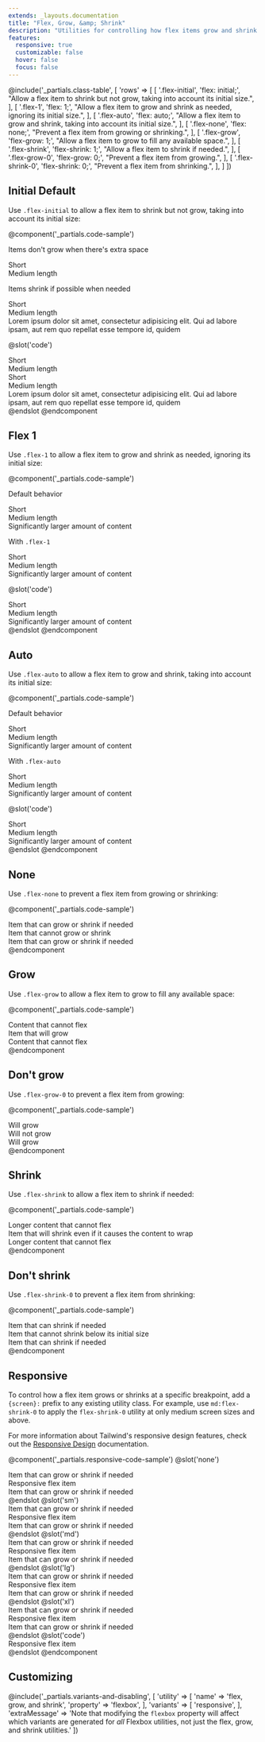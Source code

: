 ```yaml
---
extends: _layouts.documentation
title: "Flex, Grow, &amp; Shrink"
description: "Utilities for controlling how flex items grow and shrink."
features:
  responsive: true
  customizable: false
  hover: false
  focus: false
---
```


@include('_partials.class-table', [
  'rows' => [
    [
      '.flex-initial',
      'flex: initial;',
      "Allow a flex item to shrink but not grow, taking into account its initial size.",
    ],
    [
      '.flex-1',
      'flex: 1;',
      "Allow a flex item to grow and shrink as needed, ignoring its initial size.",
    ],
    [
      '.flex-auto',
      'flex: auto;',
      "Allow a flex item to grow and shrink, taking into account its initial size.",
    ],
    [
      '.flex-none',
      'flex: none;',
      "Prevent a flex item from growing or shrinking.",
    ],
    [
      '.flex-grow',
      'flex-grow: 1;',
      "Allow a flex item to grow to fill any available space.",
    ],
    [
      '.flex-shrink',
      'flex-shrink: 1;',
      "Allow a flex item to shrink if needed.",
    ],
    [
      '.flex-grow-0',
      'flex-grow: 0;',
      "Prevent a flex item from growing.",
    ],
    [
      '.flex-shrink-0',
      'flex-shrink: 0;',
      "Prevent a flex item from shrinking.",
    ],
  ]
])

## Initial <span class="ml-2 font-semibold text-gray-600 text-sm uppercase tracking-wide">Default</span>

Use `.flex-initial` to allow a flex item to shrink but not grow, taking into account its initial size:

@component('_partials.code-sample')
<p class="text-sm text-gray-600 mb-1">Items don't grow when there's extra space</p>
<div class="flex bg-gray-200 mb-6">
  <div class="flex-initial text-gray-700 text-center bg-gray-400 px-4 py-2 m-2">
    Short
  </div>
  <div class="flex-initial text-gray-700 text-center bg-gray-400 px-4 py-2 m-2">
    Medium length
  </div>
</div>

<p class="text-sm text-gray-600 mb-1">Items shrink if possible when needed</p>
<div class="flex bg-gray-200">
  <div class="flex-initial text-gray-700 text-center bg-gray-400 px-4 py-2 m-2">
    Short
  </div>
  <div class="flex-initial text-gray-700 text-center bg-gray-400 px-4 py-2 m-2">
    Medium length
  </div>
  <div class="flex-initial text-gray-700 text-center bg-gray-400 px-4 py-2 m-2">
    Lorem ipsum dolor sit amet, consectetur adipisicing elit. Qui ad labore ipsam, aut rem quo repellat esse tempore id, quidem
  </div>
</div>

@slot('code')
<div class="flex bg-gray-200">
  <div class="flex-initial text-gray-700 text-center bg-gray-400 px-4 py-2 m-2">
    Short
  </div>
  <div class="flex-initial text-gray-700 text-center bg-gray-400 px-4 py-2 m-2">
    Medium length
  </div>
</div>

<div class="flex bg-gray-200">
  <div class="flex-initial text-gray-700 text-center bg-gray-400 px-4 py-2 m-2">
    Short
  </div>
  <div class="flex-initial text-gray-700 text-center bg-gray-400 px-4 py-2 m-2">
    Medium length
  </div>
  <div class="flex-initial text-gray-700 text-center bg-gray-400 px-4 py-2 m-2">
    Lorem ipsum dolor sit amet, consectetur adipisicing elit. Qui ad labore ipsam, aut rem quo repellat esse tempore id, quidem
  </div>
</div>
@endslot
@endcomponent

## Flex 1

Use `.flex-1` to allow a flex item to grow and shrink as needed, ignoring its initial size:

@component('_partials.code-sample')
<p class="text-sm text-gray-600 mb-1">Default behavior</p>
<div class="flex bg-gray-200 mb-6">
  <div class="text-gray-700 text-center bg-gray-400 px-4 py-2 m-2">
    Short
  </div>
  <div class="text-gray-700 text-center bg-gray-400 px-4 py-2 m-2">
    Medium length
  </div>
  <div class="text-gray-700 text-center bg-gray-400 px-4 py-2 m-2">
    Significantly larger amount of content
  </div>
</div>
<p class="text-sm text-gray-600 mb-1">With <code>.flex-1</code></p>
<div class="flex bg-gray-200">
  <div class="flex-1 text-gray-700 text-center bg-gray-400 px-4 py-2 m-2">
    Short
  </div>
  <div class="flex-1 text-gray-700 text-center bg-gray-400 px-4 py-2 m-2">
    Medium length
  </div>
  <div class="flex-1 text-gray-700 text-center bg-gray-400 px-4 py-2 m-2">
    Significantly larger amount of content
  </div>
</div>

@slot('code')
<div class="flex bg-gray-200">
  <div class="flex-1 text-gray-700 text-center bg-gray-400 px-4 py-2 m-2">
    Short
  </div>
  <div class="flex-1 text-gray-700 text-center bg-gray-400 px-4 py-2 m-2">
    Medium length
  </div>
  <div class="flex-1 text-gray-700 text-center bg-gray-400 px-4 py-2 m-2">
    Significantly larger amount of content
  </div>
</div>
@endslot
@endcomponent

## Auto

Use `.flex-auto` to allow a flex item to grow and shrink, taking into account its initial size:

@component('_partials.code-sample')
<p class="text-sm text-gray-600 mb-1">Default behavior</p>
<div class="flex bg-gray-200 mb-6">
  <div class="text-gray-700 text-center bg-gray-400 px-4 py-2 m-2">
    Short
  </div>
  <div class="text-gray-700 text-center bg-gray-400 px-4 py-2 m-2">
    Medium length
  </div>
  <div class="text-gray-700 text-center bg-gray-400 px-4 py-2 m-2">
    Significantly larger amount of content
  </div>
</div>
<p class="text-sm text-gray-600 mb-1">With <code>.flex-auto</code></p>
<div class="flex bg-gray-200">
  <div class="flex-auto text-gray-700 text-center bg-gray-400 px-4 py-2 m-2">
    Short
  </div>
  <div class="flex-auto text-gray-700 text-center bg-gray-400 px-4 py-2 m-2">
    Medium length
  </div>
  <div class="flex-auto text-gray-700 text-center bg-gray-400 px-4 py-2 m-2">
    Significantly larger amount of content
  </div>
</div>

@slot('code')
<div class="flex bg-gray-200">
  <div class="flex-auto text-gray-700 text-center bg-gray-400 px-4 py-2 m-2">
    Short
  </div>
  <div class="flex-auto text-gray-700 text-center bg-gray-400 px-4 py-2 m-2">
    Medium length
  </div>
  <div class="flex-auto text-gray-700 text-center bg-gray-400 px-4 py-2 m-2">
    Significantly larger amount of content
  </div>
</div>
@endslot
@endcomponent

## None

Use `.flex-none` to prevent a flex item from growing or shrinking:

@component('_partials.code-sample')
<div class="flex bg-gray-200">
  <div class="flex-1 text-gray-700 text-center bg-gray-400 px-4 py-2 m-2">
    Item that can grow or shrink if needed
  </div>
  <div class="flex-none text-gray-800 text-center bg-gray-500 px-4 py-2 m-2">
    Item that cannot grow or shrink
  </div>
  <div class="flex-1 text-gray-700 text-center bg-gray-400 px-4 py-2 m-2">
    Item that can grow or shrink if needed
  </div>
</div>
@endcomponent

## Grow

Use `.flex-grow` to allow a flex item to grow to fill any available space:

@component('_partials.code-sample')
<div class="flex bg-gray-200">
  <div class="flex-none text-gray-700 text-center bg-gray-400 px-4 py-2 m-2">
    Content that cannot flex
  </div>
  <div class="flex-grow text-gray-800 text-center bg-gray-500 px-4 py-2 m-2">
    Item that will grow
  </div>
  <div class="flex-none text-gray-700 text-center bg-gray-400 px-4 py-2 m-2">
    Content that cannot flex
  </div>
</div>
@endcomponent

## Don't grow

Use `.flex-grow-0` to prevent a flex item from growing:

@component('_partials.code-sample')
<div class="flex bg-gray-200">
  <div class="flex-grow text-gray-700 text-center bg-gray-400 px-4 py-2 m-2">
    Will grow
  </div>
  <div class="flex-grow-0 text-gray-800 text-center bg-gray-500 px-4 py-2 m-2">
    Will not grow
  </div>
  <div class="flex-grow text-gray-700 text-center bg-gray-400 px-4 py-2 m-2">
    Will grow
  </div>
</div>
@endcomponent

## Shrink

Use `.flex-shrink` to allow a flex item to shrink if needed:

@component('_partials.code-sample')
<div class="flex bg-gray-200">
  <div class="flex-none text-gray-700 text-center bg-gray-400 px-4 py-2 m-2">
    Longer content that cannot flex
  </div>
  <div class="flex-shrink text-gray-800 text-center bg-gray-500 px-4 py-2 m-2">
    Item that will shrink even if it causes the content to wrap
  </div>
  <div class="flex-none text-gray-700 text-center bg-gray-400 px-4 py-2 m-2">
    Longer content that cannot flex
  </div>
</div>
@endcomponent

## Don't shrink

Use `.flex-shrink-0` to prevent a flex item from shrinking:

@component('_partials.code-sample')
<div class="flex bg-gray-200">
  <div class="flex-shrink text-gray-700 text-center bg-gray-400 px-4 py-2 m-2">
    Item that can shrink if needed
  </div>
  <div class="flex-shrink-0 text-gray-800 text-center bg-gray-500 px-4 py-2 m-2">
    Item that cannot shrink below its initial size
  </div>
  <div class="flex-shrink text-gray-700 text-center bg-gray-400 px-4 py-2 m-2">
    Item that can shrink if needed
  </div>
</div>
@endcomponent

## Responsive

To control how a flex item grows or shrinks at a specific breakpoint, add a `{screen}:` prefix to any existing utility class. For example, use `md:flex-shrink-0` to apply the `flex-shrink-0` utility at only medium screen sizes and above.

For more information about Tailwind's responsive design features, check out the [Responsive Design](/docs/responsive-design) documentation.

@component('_partials.responsive-code-sample')
@slot('none')
<div class="flex bg-gray-200">
  <div class="flex-1 text-gray-700 text-center bg-gray-400 px-4 py-2 m-2">
    Item that can grow or shrink if needed
  </div>
  <div class="flex-none text-gray-800 text-center bg-gray-500 px-4 py-2 m-2">
    Responsive flex item
  </div>
  <div class="flex-1 text-gray-700 text-center bg-gray-400 px-4 py-2 m-2">
    Item that can grow or shrink if needed
  </div>
</div>
@endslot
@slot('sm')
<div class="flex bg-gray-200">
  <div class="flex-1 text-gray-700 text-center bg-gray-400 px-4 py-2 m-2">
    Item that can grow or shrink if needed
  </div>
  <div class="flex-grow text-gray-800 text-center bg-gray-500 px-4 py-2 m-2">
    Responsive flex item
  </div>
  <div class="flex-1 text-gray-700 text-center bg-gray-400 px-4 py-2 m-2">
    Item that can grow or shrink if needed
  </div>
</div>
@endslot
@slot('md')
<div class="flex bg-gray-200">
  <div class="flex-1 text-gray-700 text-center bg-gray-400 px-4 py-2 m-2">
    Item that can grow or shrink if needed
  </div>
  <div class="flex-shrink text-gray-800 text-center bg-gray-500 px-4 py-2 m-2">
    Responsive flex item
  </div>
  <div class="flex-1 text-gray-700 text-center bg-gray-400 px-4 py-2 m-2">
    Item that can grow or shrink if needed
  </div>
</div>
@endslot
@slot('lg')
<div class="flex bg-gray-200">
  <div class="flex-1 text-gray-700 text-center bg-gray-400 px-4 py-2 m-2">
    Item that can grow or shrink if needed
  </div>
  <div class="flex-1 text-gray-800 text-center bg-gray-500 px-4 py-2 m-2">
    Responsive flex item
  </div>
  <div class="flex-1 text-gray-700 text-center bg-gray-400 px-4 py-2 m-2">
    Item that can grow or shrink if needed
  </div>
</div>
@endslot
@slot('xl')
<div class="flex bg-gray-200">
  <div class="flex-1 text-gray-700 text-center bg-gray-400 px-4 py-2 m-2">
    Item that can grow or shrink if needed
  </div>
  <div class="flex-initial text-gray-800 text-center bg-gray-500 px-4 py-2 m-2">
    Responsive flex item
  </div>
  <div class="flex-1 text-gray-700 text-center bg-gray-400 px-4 py-2 m-2">
    Item that can grow or shrink if needed
  </div>
</div>
@endslot
@slot('code')
<div class="flex ...">
  <!-- ... -->
  <div class="none:flex-none sm:flex-grow md:flex-shrink lg:flex-1 xl:flex-auto ...">
    Responsive flex item
  </div>
  <!-- ... -->
</div>
@endslot
@endcomponent

## Customizing

@include('_partials.variants-and-disabling', [
    'utility' => [
        'name' => 'flex, grow, and shrink',
        'property' => 'flexbox',
    ],
    'variants' => [
        'responsive',
    ],
    'extraMessage' => 'Note that modifying the <code>flexbox</code> property will affect which variants are generated for <em>all</em> Flexbox utilities, not just the flex, grow, and shrink utilities.'
])
